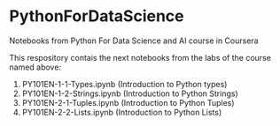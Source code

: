 # PythonForDataScience
Notebooks from Python For Data Science and AI course in Coursera

This respository contais the next notebooks from the labs of the course named above:

1. PY101EN-1-1-Types.ipynb (Introduction to Python types)
2. PY101EN-1-2-Strings.ipynb (Introduction to Python Strings)
3. PY101EN-2-1-Tuples.ipynb (Introduction to Python Tuples)
4. PY101EN-2-2-Lists.ipynb (Introduction to Python Lists)
